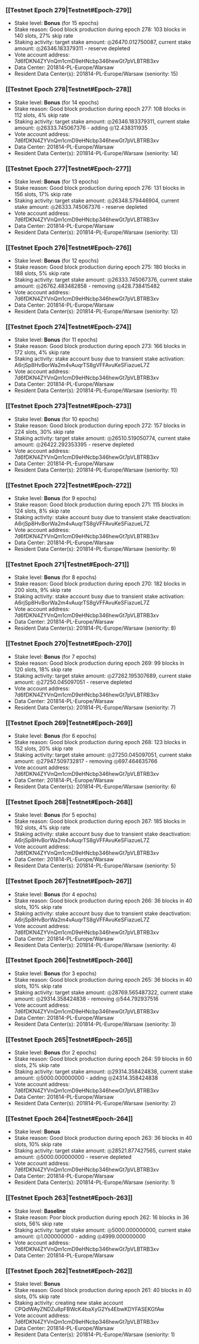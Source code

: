 ### [[Testnet Epoch 279|Testnet#Epoch-279]]
* Stake level: **Bonus** (for 15 epochs)
* Stake reason: Good block production during epoch 278: 103 blocks in 140 slots, 27% skip rate
* Staking activity: target stake amount: ◎26470.012750087, current stake amount: ◎26346.183379311 - reserve depleted
* Vote account address: 7d6fDKN4ZYVnQm1cmD9eHNcbp346hewGt7pVLBTRB3xv
* Data Center: 201814-PL-Europe/Warsaw
* Resident Data Center(s): 201814-PL-Europe/Warsaw (seniority: 15)
### [[Testnet Epoch 278|Testnet#Epoch-278]]
* Stake level: **Bonus** (for 14 epochs)
* Stake reason: Good block production during epoch 277: 108 blocks in 112 slots, 4% skip rate
* Staking activity: target stake amount: ◎26346.183379311, current stake amount: ◎26333.745067376 - adding ◎12.438311935
* Vote account address: 7d6fDKN4ZYVnQm1cmD9eHNcbp346hewGt7pVLBTRB3xv
* Data Center: 201814-PL-Europe/Warsaw
* Resident Data Center(s): 201814-PL-Europe/Warsaw (seniority: 14)
### [[Testnet Epoch 277|Testnet#Epoch-277]]
* Stake level: **Bonus** (for 13 epochs)
* Stake reason: Good block production during epoch 276: 131 blocks in 156 slots, 17% skip rate
* Staking activity: target stake amount: ◎26348.579446904, current stake amount: ◎26333.745067376 - reserve depleted
* Vote account address: 7d6fDKN4ZYVnQm1cmD9eHNcbp346hewGt7pVLBTRB3xv
* Data Center: 201814-PL-Europe/Warsaw
* Resident Data Center(s): 201814-PL-Europe/Warsaw (seniority: 13)
### [[Testnet Epoch 276|Testnet#Epoch-276]]
* Stake level: **Bonus** (for 12 epochs)
* Stake reason: Good block production during epoch 275: 180 blocks in 188 slots, 5% skip rate
* Staking activity: target stake amount: ◎26333.745067376, current stake amount: ◎26762.483482858 - removing ◎428.738415482
* Vote account address: 7d6fDKN4ZYVnQm1cmD9eHNcbp346hewGt7pVLBTRB3xv
* Data Center: 201814-PL-Europe/Warsaw
* Resident Data Center(s): 201814-PL-Europe/Warsaw (seniority: 12)
### [[Testnet Epoch 274|Testnet#Epoch-274]]
* Stake level: **Bonus** (for 11 epochs)
* Stake reason: Good block production during epoch 273: 166 blocks in 172 slots, 4% skip rate
* Staking activity: stake account busy due to transient stake activation: A6rjSp8HvBorWa2m4vAuqrTS8gVFFAvuKeSFiazueL7Z
* Vote account address: 7d6fDKN4ZYVnQm1cmD9eHNcbp346hewGt7pVLBTRB3xv
* Data Center: 201814-PL-Europe/Warsaw
* Resident Data Center(s): 201814-PL-Europe/Warsaw (seniority: 11)
### [[Testnet Epoch 273|Testnet#Epoch-273]]
* Stake level: **Bonus** (for 10 epochs)
* Stake reason: Good block production during epoch 272: 157 blocks in 224 slots, 30% skip rate
* Staking activity: target stake amount: ◎26510.519050774, current stake amount: ◎26422.292353395 - reserve depleted
* Vote account address: 7d6fDKN4ZYVnQm1cmD9eHNcbp346hewGt7pVLBTRB3xv
* Data Center: 201814-PL-Europe/Warsaw
* Resident Data Center(s): 201814-PL-Europe/Warsaw (seniority: 10)
### [[Testnet Epoch 272|Testnet#Epoch-272]]
* Stake level: **Bonus** (for 9 epochs)
* Stake reason: Good block production during epoch 271: 115 blocks in 124 slots, 8% skip rate
* Staking activity: stake account busy due to transient stake deactivation: A6rjSp8HvBorWa2m4vAuqrTS8gVFFAvuKeSFiazueL7Z
* Vote account address: 7d6fDKN4ZYVnQm1cmD9eHNcbp346hewGt7pVLBTRB3xv
* Data Center: 201814-PL-Europe/Warsaw
* Resident Data Center(s): 201814-PL-Europe/Warsaw (seniority: 9)
### [[Testnet Epoch 271|Testnet#Epoch-271]]
* Stake level: **Bonus** (for 8 epochs)
* Stake reason: Good block production during epoch 270: 182 blocks in 200 slots, 9% skip rate
* Staking activity: stake account busy due to transient stake activation: A6rjSp8HvBorWa2m4vAuqrTS8gVFFAvuKeSFiazueL7Z
* Vote account address: 7d6fDKN4ZYVnQm1cmD9eHNcbp346hewGt7pVLBTRB3xv
* Data Center: 201814-PL-Europe/Warsaw
* Resident Data Center(s): 201814-PL-Europe/Warsaw (seniority: 8)
### [[Testnet Epoch 270|Testnet#Epoch-270]]
* Stake level: **Bonus** (for 7 epochs)
* Stake reason: Good block production during epoch 269: 99 blocks in 120 slots, 18% skip rate
* Staking activity: target stake amount: ◎27262.195307689, current stake amount: ◎27250.045097051 - reserve depleted
* Vote account address: 7d6fDKN4ZYVnQm1cmD9eHNcbp346hewGt7pVLBTRB3xv
* Data Center: 201814-PL-Europe/Warsaw
* Resident Data Center(s): 201814-PL-Europe/Warsaw (seniority: 7)
### [[Testnet Epoch 269|Testnet#Epoch-269]]
* Stake level: **Bonus** (for 6 epochs)
* Stake reason: Good block production during epoch 268: 123 blocks in 152 slots, 20% skip rate
* Staking activity: target stake amount: ◎27250.045097051, current stake amount: ◎27947.509732817 - removing ◎697.464635766
* Vote account address: 7d6fDKN4ZYVnQm1cmD9eHNcbp346hewGt7pVLBTRB3xv
* Data Center: 201814-PL-Europe/Warsaw
* Resident Data Center(s): 201814-PL-Europe/Warsaw (seniority: 6)
### [[Testnet Epoch 268|Testnet#Epoch-268]]
* Stake level: **Bonus** (for 5 epochs)
* Stake reason: Good block production during epoch 267: 185 blocks in 192 slots, 4% skip rate
* Staking activity: stake account busy due to transient stake deactivation: A6rjSp8HvBorWa2m4vAuqrTS8gVFFAvuKeSFiazueL7Z
* Vote account address: 7d6fDKN4ZYVnQm1cmD9eHNcbp346hewGt7pVLBTRB3xv
* Data Center: 201814-PL-Europe/Warsaw
* Resident Data Center(s): 201814-PL-Europe/Warsaw (seniority: 5)
### [[Testnet Epoch 267|Testnet#Epoch-267]]
* Stake level: **Bonus** (for 4 epochs)
* Stake reason: Good block production during epoch 266: 36 blocks in 40 slots, 10% skip rate
* Staking activity: stake account busy due to transient stake deactivation: A6rjSp8HvBorWa2m4vAuqrTS8gVFFAvuKeSFiazueL7Z
* Vote account address: 7d6fDKN4ZYVnQm1cmD9eHNcbp346hewGt7pVLBTRB3xv
* Data Center: 201814-PL-Europe/Warsaw
* Resident Data Center(s): 201814-PL-Europe/Warsaw (seniority: 4)
### [[Testnet Epoch 266|Testnet#Epoch-266]]
* Stake level: **Bonus** (for 3 epochs)
* Stake reason: Good block production during epoch 265: 36 blocks in 40 slots, 10% skip rate
* Staking activity: target stake amount: ◎28769.565487322, current stake amount: ◎29314.358424838 - removing ◎544.792937516
* Vote account address: 7d6fDKN4ZYVnQm1cmD9eHNcbp346hewGt7pVLBTRB3xv
* Data Center: 201814-PL-Europe/Warsaw
* Resident Data Center(s): 201814-PL-Europe/Warsaw (seniority: 3)
### [[Testnet Epoch 265|Testnet#Epoch-265]]
* Stake level: **Bonus** (for 2 epochs)
* Stake reason: Good block production during epoch 264: 59 blocks in 60 slots, 2% skip rate
* Staking activity: target stake amount: ◎29314.358424838, current stake amount: ◎5000.000000000 - adding ◎24314.358424838
* Vote account address: 7d6fDKN4ZYVnQm1cmD9eHNcbp346hewGt7pVLBTRB3xv
* Data Center: 201814-PL-Europe/Warsaw
* Resident Data Center(s): 201814-PL-Europe/Warsaw (seniority: 2)
### [[Testnet Epoch 264|Testnet#Epoch-264]]
* Stake level: **Bonus**
* Stake reason: Good block production during epoch 263: 36 blocks in 40 slots, 10% skip rate
* Staking activity: target stake amount: ◎28521.877427565, current stake amount: ◎5000.000000000 - reserve depleted
* Vote account address: 7d6fDKN4ZYVnQm1cmD9eHNcbp346hewGt7pVLBTRB3xv
* Data Center: 201814-PL-Europe/Warsaw
* Resident Data Center(s): 201814-PL-Europe/Warsaw (seniority: 1)
### [[Testnet Epoch 263|Testnet#Epoch-263]]
* Stake level: **Baseline**
* Stake reason: Poor block production during epoch 262: 16 blocks in 36 slots, 56% skip rate
* Staking activity: target stake amount: ◎5000.000000000, current stake amount: ◎1.000000000 - adding ◎4999.000000000
* Vote account address: 7d6fDKN4ZYVnQm1cmD9eHNcbp346hewGt7pVLBTRB3xv
* Data Center: 201814-PL-Europe/Warsaw
### [[Testnet Epoch 262|Testnet#Epoch-262]]
* Stake level: **Bonus**
* Stake reason: Good block production during epoch 261: 40 blocks in 40 slots, 0% skip rate
* Staking activity: creating new stake account CPQdWAyZNDZu8pFBWcK4baXyG2Ys4EbwKDYFASEKGfAw
* Vote account address: 7d6fDKN4ZYVnQm1cmD9eHNcbp346hewGt7pVLBTRB3xv
* Data Center: 201814-PL-Europe/Warsaw
* Resident Data Center(s): 201814-PL-Europe/Warsaw (seniority: 1)